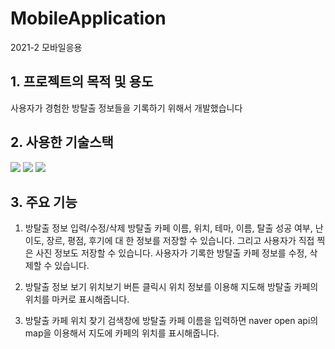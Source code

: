 # MobileApplication
2021-2 모바일응용

## 1. 프로젝트의 목적 및 용도
사용자가 경험한 방탈출 정보들을 기록하기 위해서 개발했습니다

## 2. 사용한 기술스택
<img src="https://img.shields.io/badge/Java-007396?style=for-the-badge&logo=java&logoColor=white"/> <img src="https://img.shields.io/badge/Anroid Studio-3DDC84?style=for-the-badge&logo=Android Studio&logoColor=white"/> <img src="https://img.shields.io/badge/SQLite-003B57?style=for-the-badge&logo=SQLite&logoColor=white"/>

## 3. 주요 기능
1) 방탈출 정보 입력/수정/삭제
	방탈출 카페 이름, 위치, 테마, 이름, 탈출 성공 여부, 난이도, 장르, 평점, 후기에 대		한 정보를 저장할 수 있습니다. 그리고 사용자가 직접 찍은 사진 정보도 저장할 수 있습니다. 
	사용자가 기록한 방탈출 카페 정보를 수정, 삭제할 수 있습니다.
  
  
2) 방탈출 정보 보기
	위치보기 버튼 클릭시 위치 정보를 이용해 지도해 방탈출 카페의 위치를 마커로 표시해줍니다.
  
3) 방탈출 카페 위치 찾기
	검색창에 방탈출 카페 이름을 입력하면 naver open api의 map을 이용해서 지도에 카페의 위치를 표시해줍니다.
